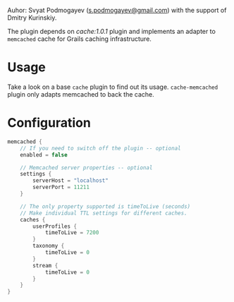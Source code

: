 Auhor: Svyat Podmogayev (s.podmogayev@gmail.com) with the support of Dmitry Kurinskiy.

The plugin depends on *cache:1.0.1* plugin and implements an adapter to `memcached` cache for Grails caching infrastructure.

Usage
==============

Take a look on a base `cache` plugin to find out its usage. `cache-memcached` plugin only adapts memcached to back the cache.

Configuration
==============

```groovy
memcached {
    // If you need to switch off the plugin -- optional
    enabled = false

    // Memcached server properties -- optional
    settings {
        serverHost = "localhost"
        serverPort = 11211
    }

    // The only property supported is timeToLive (seconds)
    // Make individual TTL settings for different caches.
    caches {
        userProfiles {
            timeToLive = 7200
        }
        taxonomy {
            timeToLive = 0
        }
        stream {
            timeToLive = 0
        }
    }
}
```
